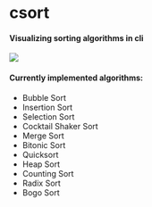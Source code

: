 # csort

#### Visualizing sorting algorithms in cli

![](thumbnail.gif)

#### Currently implemented algorithms:

- Bubble Sort
- Insertion Sort
- Selection Sort
- Cocktail Shaker Sort
- Merge Sort
- Bitonic Sort
- Quicksort
- Heap Sort
- Counting Sort
- Radix Sort
- Bogo Sort
